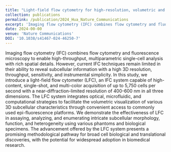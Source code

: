 ```yaml
---
title: "Light-field flow cytometry for high-resolution, volumetric and multiparametric 3D single-cell analysis"
collection: publications
permalink: /publication/2024_Hua_Nature_Communications
excerpt: 'Imaging flow cytometry (IFC) combines flow cytometry and fluorescence microscopy to enable high-throughput, multiparametric single-cell analysis with rich spatial details. However, current IFC techniques remain limited in their ability to reveal subcellular information with a high 3D resolution, throughput, sensitivity, and instrumental simplicity. In this study, we introduce a light-field flow cytometer (LFC), an IFC system capable of high-content, single-shot, and multi-color acquisition of up to 5,750 cells per second with a near-diffraction-limited resolution of 400-600 nm in all three dimensions. The LFC system integrates optical, microfluidic, and computational strategies to facilitate the volumetric visualization of various 3D subcellular characteristics through convenient access to commonly used epi-fluorescence platforms. We demonstrate the effectiveness of LFC in assaying, analyzing, and enumerating intricate subcellular morphology, function, and heterogeneity using various phantoms and biological specimens. The advancement offered by the LFC system presents a promising methodological pathway for broad cell biological and translational discoveries, with the potential for widespread adoption in biomedical research.'
date: 2024-00-00
venue: 'Nature Communications'
DOI: '10.1038/s41467-024-46250-7'
---
```

Imaging flow cytometry (IFC) combines flow cytometry and fluorescence microscopy to enable high-throughput, multiparametric single-cell analysis with rich spatial details. However, current IFC techniques remain limited in their ability to reveal subcellular information with a high 3D resolution, throughput, sensitivity, and instrumental simplicity. In this study, we introduce a light-field flow cytometer (LFC), an IFC system capable of high-content, single-shot, and multi-color acquisition of up to 5,750 cells per second with a near-diffraction-limited resolution of 400-600 nm in all three dimensions. The LFC system integrates optical, microfluidic, and computational strategies to facilitate the volumetric visualization of various 3D subcellular characteristics through convenient access to commonly used epi-fluorescence platforms. We demonstrate the effectiveness of LFC in assaying, analyzing, and enumerating intricate subcellular morphology, function, and heterogeneity using various phantoms and biological specimens. The advancement offered by the LFC system presents a promising methodological pathway for broad cell biological and translational discoveries, with the potential for widespread adoption in biomedical research.
